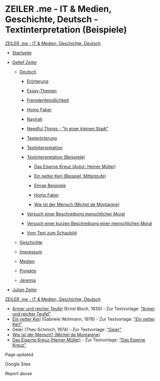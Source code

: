 # ZEILER .me - IT & Medien, Geschichte, Deutsch - Textinterpretation (Beispiele)

[ZEILER .me - IT & Medien, Geschichte, Deutsch](https://www.zeiler.me/home.html)

-   [Startseite](https://www.zeiler.me/home.html)
    
-   [Detlef Zeiler](https://www.zeiler.me/detlef.html)
    
    -   [Deutsch](https://www.zeiler.me/deutsch.html)
        
        -   [Erörterung](https://www.zeiler.me/errterung.html)
            
        -   [Essay-Themen](https://www.zeiler.me/essay-themen.html)
            
        -   [Fremdenfeindlichkeit](https://www.zeiler.me/fremdenfeindlichkeit.html)
            
        -   [Homo Faber](https://www.zeiler.me/homo-faber.html)
            
        -   [Nayirah](https://www.zeiler.me/nayirah.html)
            
        -   [Needful Things - "In einer kleinen Stadt"](https://www.zeiler.me/needful-things---in-einer-kleinen-stadt.html)
            
        -   [Texterörterung](https://www.zeiler.me/texterrterung.html)
            
        -   [Textinterpretation](https://www.zeiler.me/textinterpretation-1.html)
            
        -   [Textinterpretation (Beispiele)](https://www.zeiler.me/textinterpretation.html)
            
            -   [Das Eiserne Kreuz (Autor: Heiner Müller)](https://www.zeiler.me/textinterpretation/das-eiserne-kreuz.html)
                
            -   [Ein netter Kerl (Beispiel, Mittelstufe)](https://www.zeiler.me/textinterpretation/ein-netter-kerl.html)
                
            -   [Einige Beispiele](https://www.zeiler.me/textinterpretation/einige-beispiele.html)
                
            -   [Homo Faber](https://www.zeiler.me/textinterpretation/homo-faber.html)
                
            -   [Wie ist der Mensch (Michel de Montaigne)](https://www.zeiler.me/textinterpretation/wie-ist-der-mensch-michel-de-montaigne.html)
                
            
        -   [Versuch einer Beschreibung menschlicher Moral](https://www.zeiler.me/versuch-einer-beschreibung-menschlicher-moral.html)
            
        -   [Versuch einer kurzen Beschreibung einer menschlichen Moral](https://www.zeiler.me/versuch-einer-kurzen-beschreibung-einer-menschlichen-moral.html)
            
        -   [Vom Text zum Schaubild](https://www.zeiler.me/vom-text-zum-schaubild.html)
            
        
    -   [Geschichte](https://www.zeiler.me/geschichte.html)
        
    -   [Impressum](https://www.zeiler.me/impressum.html)
        
    -   [Medien](https://www.zeiler.me/medien.html)
        
    -   [Projekte](https://www.zeiler.me/projekte.html)
        
    -   [Jeremia](https://www.zeiler.me/jeremia.html)
        
    
-   [Julian Zeiler](https://www.zeiler.me/julian.html)
    

[ZEILER .me - IT & Medien, Geschichte, Deutsch](https://www.zeiler.me/home.html)

-   [Armer und reicher Teufel](https://www.zeiler.me/fremdenfeindlichkeit/armer-und-reicher-teufel.html) (Ernst Bloch, 1930) - Zur Textvorlage: ["Armer und reicher Teufel"](http://www.google.com/url?q=http%3A%2F%2Fwww2.klett.de%2Fsixcms%2Fmedia.php%2F229%2F313965_0016.pdf&sa=D&sntz=1&usg=AOvVaw1Fay8fIItA9gngTemPUg8-)
-   [Ein netter Kerl](https://www.zeiler.me/textinterpretation/ein-netter-kerl.html) (Gabriele Wohmann, 1978) - Zur Textvorlage: ["Ein netter Kerl"](http://www.google.com/url?q=http%3A%2F%2Fza.lernnetz2.de%2Fdocs%2F2010%2Fmsa%2Fmsa_deutsch_schuelerheft.pdf&sa=D&sntz=1&usg=AOvVaw2Cldb10F94S9i0sVUfh386)
-   Geier (Theo Schmich, 1974) - Zur Textvorlage: ["Geier"](http://www.google.com/url?q=http%3A%2F%2Fwww.theo-schmich.de%2F%23Geschichten&sa=D&sntz=1&usg=AOvVaw1nnXmOGQCoGMu10OY-nWvq)
-   [Wie ist der Mensch? (Michel de Montaigne)](https://www.zeiler.me/textinterpretation/einige-beispiele/wie-ist-der-mensch-michel-de-montaigne.html)
-   [Das Eiserne Kreuz (Heiner Müller)](https://www.zeiler.me/textinterpretation/das-eiserne-kreuz.html) - Zur Textvorlage: ["Das Eiserne Kreuz"](https://www.zeiler.me/geschichte/das-eiserne-kreuz.html)

Page updated

Google Sites

Report abuse